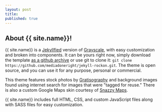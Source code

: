 ```yaml
---
layout: post
title: 
published: true
---
```


<!-- About Section -->
<section id="about" class="container content-section text-center">
		<div class="row">
				<div class="col-lg-8 col-lg-offset-2">
						<h2>About {{ site.name}}!</h2>
						<p>{{ site.name}} is a <a href="http://jekyllrb.com">Jekyllfied</a> version of <a href="https://github.com/IronSummitMedia/startbootstrap-grayscale">Grayscale</a>, with easy customization and broken into components. It can be yours right now, simply download the template <a href="https://github.com/mediadoneright/jekyll-rockon/archive/gh-pages.zip">as a github archive</a> or use git to clone it: <code>git clone https://github.com/mediadoneright/jekyll-rockon.git</code>. The theme is open source, and you can use it for any purpose, personal or commercial.</p>
						<p>This theme features stock photos by <a href="http://gratisography.com/">Gratisography</a> and background images found using internet search for images that were "tagged for reuse."  There is also a custom Google Maps skin courtesy of <a href="http://snazzymaps.com/">Snazzy Maps</a>.</p>
						<p>{{ site.name}} includes full HTML, CSS, and custom JavaScript files along with SASS files for easy customization.</p>
				</div>
		</div>
</section>
